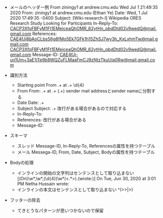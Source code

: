 * メールのヘッダー例
  From ziningy1 at andrew.cmu.edu  Wed Jul  1 21:49:35 2020
  From: ziningy1 at andrew.cmu.edu (Ethan Ye)
  Date: Wed, 1 Jul 2020 17:49:35 -0400
  Subject: [Wiki-research-l] Wikipedia ORES Research Study Looking for
	Participants
  In-Reply-To: <CACP3XfoFBFyM1Ft1EMeiceaQhOMR_62ytHn_pbdDtd02v9wedQ@mail.gmail.com>
  References: <CAE4fJj8bAoCLbs56g8fMo5Ek7GFk1h15ZhSJ7wy3h_KxLxhmTw@mail.gmail.com>
   <CACP3XfoFBFyM1Ft1EMeiceaQhOMR_62ytHn_pbdDtd02v9wedQ@mail.gmail.com>
  Message-ID: <CAE4fJj-un1Um+3aE1jTe9b8WQZuFLMaaFmCJ9zNtzTkuUja0Rw@mail.gmail.com>

* 識別方法
  * Starting point
    From .+ at .+ \d{4}
  * From
    From: .+ at .+ (.+)
    sender mail addressとsender nameに分割する
  * Date
    Date: .+
  * Subject
    Subject: .+
    改行がある場合があるので対応する
  * In-Reply-To:
  * References:
    改行がある場合がある
  * Message-ID:

* スキーマ
  * スレッド
    Message-ID, In-Reply-To, Referencesの属性を持つテーブル
  * メール
    Messega-ID, From, Date, Subject, Bodyの属性を持つテーブル

* Bodyの処理
  * インラインの開始の文字列はセンテンスとして取り込まない
    [(On)\w*,\w*,(\d{4})\w*(<.*>).(wrote:)]
    On Tue, Jun 30, 2020 at 3:01 PM Netha Hussain <nethahussain at gmail.com> wrote:
  * インラインの本文はセンテンスとして取り込まない
    ^(>>|>)

* フッターの除去
  * てきとうなパターンが思いつかないので保留
